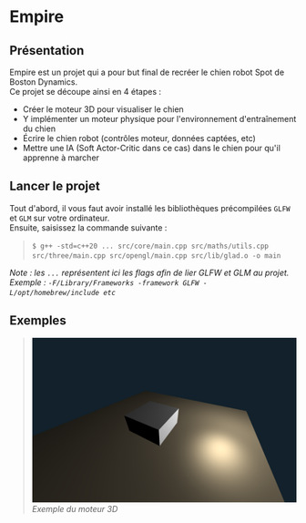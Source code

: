 # Empire

## Présentation

Empire est un projet qui a pour but final de recréer le chien robot Spot de Boston Dynamics. \
Ce projet se découpe ainsi en 4 étapes :
- Créer le moteur 3D pour visualiser le chien
- Y implémenter un moteur physique pour l'environnement d'entraînement du chien
- Écrire le chien robot (contrôles moteur, données captées, etc)
- Mettre une IA (Soft Actor-Critic dans ce cas) dans le chien pour qu'il apprenne à marcher

## Lancer le projet

Tout d'abord, il vous faut avoir installé les bibliothèques précompilées `GLFW` et `GLM` sur votre ordinateur. \
Ensuite, saisissez la commande suivante :

> `$ g++ -std=c++20 ... src/core/main.cpp src/maths/utils.cpp src/three/main.cpp src/opengl/main.cpp src/lib/glad.o -o main`
> 
*Note : les `...` représentent ici les flags afin de lier GLFW et GLM au projet.* \
*Exemple : `-F/Library/Frameworks -framework GLFW -L/opt/homebrew/include etc`*

## Exemples

> ![Exemple](examples/main.png) \
> *Exemple du moteur 3D*